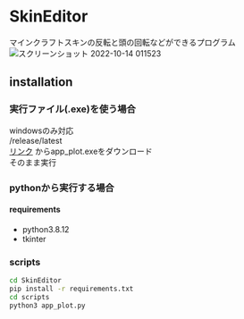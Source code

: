 # SkinEditor
マインクラフトスキンの反転と頭の回転などができるプログラム
![スクリーンショット 2022-10-14 011523](https://user-images.githubusercontent.com/115648249/195650504-8dacbace-1cce-4bb3-846f-bf7a3676f2f0.png)
## installation
### 実行ファイル(.exe)を使う場合
windowsのみ対応  
/release/latest  
[リンク](https://github.com/TACOWASA059/SkinEditor/releases/)
からapp_plot.exeをダウンロード  
そのまま実行
###  pythonから実行する場合  
####  requirements  
* python3.8.12
* tkinter
###  scripts
```bash
cd SkinEditor
pip install -r requirements.txt
cd scripts
python3 app_plot.py
```
